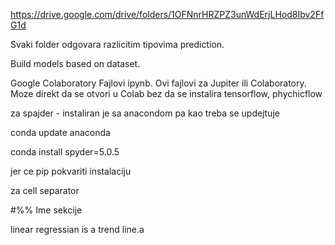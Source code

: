 

https://drive.google.com/drive/folders/1OFNnrHRZPZ3unWdErjLHod8Ibv2FfG1d

Svaki folder odgovara razlicitim tipovima prediction.

Build models based on dataset.



Google Colaboratory
Fajlovi ipynb. Ovi fajlovi za Jupiter ili Colaboratory. Moze direkt da se otvori u Colab bez da se instalira tensorflow, phychicflow



za spajder - instaliran je sa anacondom pa kao treba se updejtuje

conda update anaconda

conda install spyder=5.0.5

jer ce pip pokvariti instalaciju



za cell separator 

 #%%  Ime sekcije

linear regressian is a trend line.a